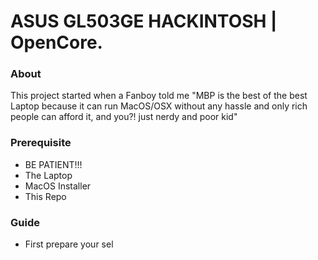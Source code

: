 # ASUS GL503GE HACKINTOSH | OpenCore.

### About
This project started when a Fanboy told me "MBP is the best of the best Laptop because it can run MacOS/OSX without any hassle and only rich people can afford it, and you?! just nerdy and poor kid"

### Prerequisite
- BE PATIENT!!!
- The Laptop
- MacOS Installer
- This Repo

### Guide
- First prepare your sel